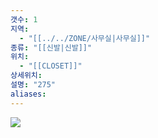 ```yaml
---
갯수: 1
지역:
  - "[[../../ZONE/사무실|사무실]]"
종류: "[[신발|신발]]"
위치:
  - "[[CLOSET]]"
상세위치: 
설명: "275"
aliases:
---
```

![](http://192.168.50.22/devices/250517_IMG_0001.jpg)


